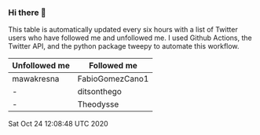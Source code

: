 ### Hi there 👋

This table is automatically updated every six hours with a list of Twitter users who have followed me and unfollowed me. I used Github Actions, the Twitter API, and the python package tweepy to automate this workflow.

| Unfollowed me |  Followed me |
| --- | --- |
|mawakresna|FabioGomezCano1|
|-|ditsonthego|
|-|Theodysse|
Sat Oct 24 12:08:48 UTC 2020
